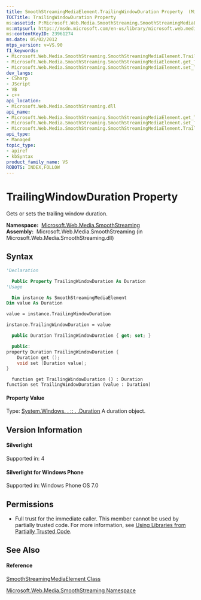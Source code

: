 ```yaml
---
title: SmoothStreamingMediaElement.TrailingWindowDuration Property  (Microsoft.Web.Media.SmoothStreaming)
TOCTitle: TrailingWindowDuration Property
ms:assetid: P:Microsoft.Web.Media.SmoothStreaming.SmoothStreamingMediaElement.TrailingWindowDuration
ms:mtpsurl: https://msdn.microsoft.com/en-us/library/microsoft.web.media.smoothstreaming.smoothstreamingmediaelement.trailingwindowduration(v=VS.90)
ms:contentKeyID: 23961274
ms.date: 05/02/2012
mtps_version: v=VS.90
f1_keywords:
- Microsoft.Web.Media.SmoothStreaming.SmoothStreamingMediaElement.TrailingWindowDuration
- Microsoft.Web.Media.SmoothStreaming.SmoothStreamingMediaElement.get_TrailingWindowDuration
- Microsoft.Web.Media.SmoothStreaming.SmoothStreamingMediaElement.set_TrailingWindowDuration
dev_langs:
- CSharp
- JScript
- VB
- c++
api_location:
- Microsoft.Web.Media.SmoothStreaming.dll
api_name:
- Microsoft.Web.Media.SmoothStreaming.SmoothStreamingMediaElement.get_TrailingWindowDuration
- Microsoft.Web.Media.SmoothStreaming.SmoothStreamingMediaElement.set_TrailingWindowDuration
- Microsoft.Web.Media.SmoothStreaming.SmoothStreamingMediaElement.TrailingWindowDuration
api_type:
- Managed
topic_type:
- apiref
- kbSyntax
product_family_name: VS
ROBOTS: INDEX,FOLLOW
---
```


# TrailingWindowDuration Property

Gets or sets the trailing window duration.

**Namespace:**  [Microsoft.Web.Media.SmoothStreaming](microsoft-web-media-smoothstreaming-namespace_1.md)  
**Assembly:**  Microsoft.Web.Media.SmoothStreaming (in Microsoft.Web.Media.SmoothStreaming.dll)

## Syntax

``` vb
'Declaration

  Public Property TrailingWindowDuration As Duration
'Usage

  Dim instance As SmoothStreamingMediaElement
Dim value As Duration

value = instance.TrailingWindowDuration

instance.TrailingWindowDuration = value
```

``` csharp
  public Duration TrailingWindowDuration { get; set; }
```

``` c++
  public:
property Duration TrailingWindowDuration {
    Duration get ();
    void set (Duration value);
}
```

``` jscript
  function get TrailingWindowDuration () : Duration
function set TrailingWindowDuration (value : Duration)
```

#### Property Value

Type: [System.Windows. . :: . .Duration](https://msdn.microsoft.com/en-us/library/ms602372\(v=vs.90\))  
A duration object.  

## Version Information

#### Silverlight

Supported in: 4  

#### Silverlight for Windows Phone

Supported in: Windows Phone OS 7.0  

## Permissions

  - Full trust for the immediate caller. This member cannot be used by partially trusted code. For more information, see [Using Libraries from Partially Trusted Code](https://msdn.microsoft.com/en-us/library/8skskf63\(v=vs.90\)).

## See Also

#### Reference

[SmoothStreamingMediaElement Class](smoothstreamingmediaelement-class-microsoft-web-media-smoothstreaming_1.md)

[Microsoft.Web.Media.SmoothStreaming Namespace](microsoft-web-media-smoothstreaming-namespace_1.md)

